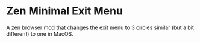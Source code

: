 # Zen Minimal Exit Menu
A zen browser mod that changes the exit menu to 3 circles similar (but a bit different) to one in MacOS.
